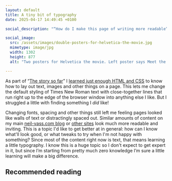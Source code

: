 ```yaml
---
layout: default
title: A tiny bit of typography
date: 2025-04-17 14:49:45 +0100

social_description: "“How do I make this page of writing more readable” turned out to be a good question."

social_image: 
  src: /assets/images/double-posters-for-helvetica-the-movie.jpg
  mimetype: image/jpg
  width: 1302
  height: 877
  alt: "Two posters for Helvetica the movie. Left poster says Meet the cast, and has the whole uppercase alphabet. Then it says Now see the movie: Helvetica, a documentary film by Gary Hustwit. Right poster says Swiss Dots presents a documentary film by Gary Hustwit, and has the word Helvetica written twice, interlocking and spread over several lines."

---
```


As part of “[The story so far](../index.markdown#the-story-so-far)” I [learned just enough HTML and CSS](./2025-04-17-learning-just-enough-html-and-css.markdown) to know how to lay out text, images and other things on a page. This lets me change the default styling of Times New Roman text with close-together lines that run right up to the edge of the browser window into anything else I like. But I struggled a little with finding something I *did* like! 

Changing fonts, spacing and other things still left me feeling pages looked like walls of text or distractingly spaced out. Similar amounts of content on my main [neil-vass.com blog](https://neil-vass.com/) or [other sites](https://www.joshwcomeau.com/css/the-importance-of-learning-css/) look much more readable and inviting. This is a topic I'd like to get better at in general: how can I know what'll look good, or what tweaks to try when I'm not happy with something? Since most of the content right now is text, that means learning a little typography. I know this is a huge topic so I don't expect to get expert in it, but since I’m starting from pretty much zero knowledge I’m sure a little learning will make a big difference.


Recommended reading
-------------------

